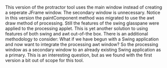 This version of the protractor tool uses the main window instead of creating a seperate JFrame window.  The secondary window is unnecessary.  Notice in this version the paintComponent method was migrated to use the awt draw method of processing.  Still the features of the swing glasspane were applied to the processing applet.  This is yet another solution to using features of both swing and awt out-of-the box.  There is an additional methodology to consider:  What if we have begun with a Swing application and now want to integrate the processing awt window?  So the processing window as a secondary window to an already existing Swing application as a primary.  This is an interesting question, but as we found with the first version a bit out of scope for this tool.
